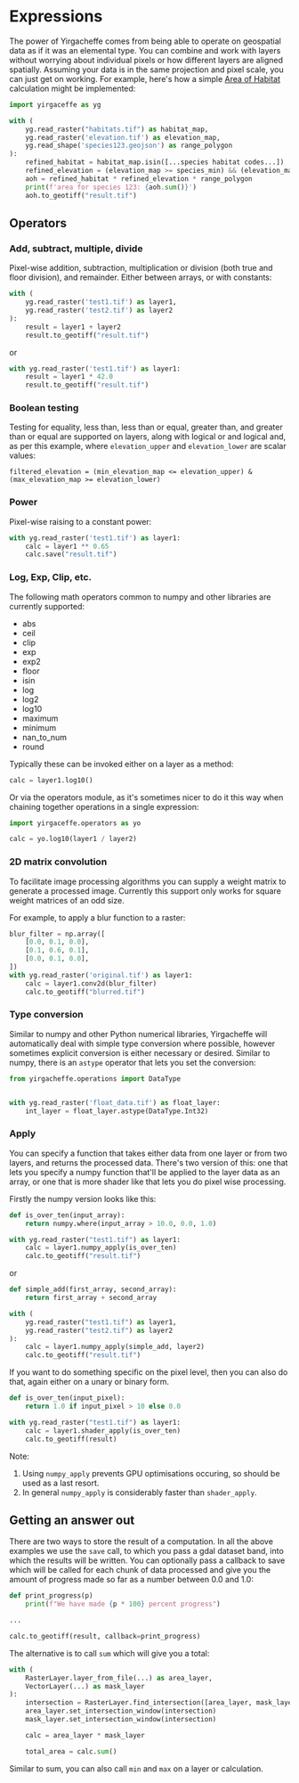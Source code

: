 # Expressions

The power of Yirgacheffe comes from being able to operate on geospatial data as if it was an elemental type. You can combine and work with layers without worrying about individual pixels or how different layers are aligned spatially. Assuming your data is in the same projection and pixel scale, you can just get on working. For example, here's how a simple [Area of Habitat](https://github.com/quantifyearth/aoh-calculator/) calculation might be implemented:

```python
import yirgaceffe as yg

with (
    yg.read_raster("habitats.tif") as habitat_map,
    yg.read_raster('elevation.tif') as elevation_map,
    yg.read_shape('species123.geojson') as range_polygon
):
    refined_habitat = habitat_map.isin([...species habitat codes...])
    refined_elevation = (elevation_map >= species_min) && (elevation_map <= species_max)
    aoh = refined_habitat * refined_elevation * range_polygon
    print(f'area for species 123: {aoh.sum()}')
    aoh.to_geotiff("result.tif")
```

## Operators

### Add, subtract, multiple, divide

Pixel-wise addition, subtraction, multiplication or division (both true and floor division), and remainder. Either between arrays, or with constants:

```python
with (
    yg.read_raster('test1.tif') as layer1,
    yg.read_raster('test2.tif') as layer2
):
    result = layer1 + layer2
    result.to_geotiff("result.tif")
```

or

```python
with yg.read_raster('test1.tif') as layer1:
    result = layer1 * 42.0
    result.to_geotiff("result.tif")
```

### Boolean testing

Testing for equality, less than, less than or equal, greater than, and greater than or equal are supported on layers, along with logical or and logical and, as per this example, where `elevation_upper` and `elevation_lower` are scalar values:

```
filtered_elevation = (min_elevation_map <= elevation_upper) & (max_elevation_map >= elevation_lower)
```

### Power

Pixel-wise raising to a constant power:

```python
with yg.read_raster('test1.tif') as layer1:
    calc = layer1 ** 0.65
    calc.save("result.tif")
```

### Log, Exp, Clip, etc.

The following math operators common to numpy and other libraries are currently supported:

* abs
* ceil
* clip
* exp
* exp2
* floor
* isin
* log
* log2
* log10
* maximum
* minimum
* nan_to_num
* round

Typically these can be invoked either on a layer as a method:

```python
calc = layer1.log10()
```

Or via the operators module, as it's sometimes nicer to do it this way when chaining together operations in a single expression:

```python
import yirgaceffe.operators as yo

calc = yo.log10(layer1 / layer2)
```

### 2D matrix convolution

To facilitate image processing algorithms you can supply a weight matrix to generate a processed image. Currently this support only works for square weight matrices of an odd size.

For example, to apply a blur function to a raster:

```python
blur_filter = np.array([
    [0.0, 0.1, 0.0],
    [0.1, 0.6, 0.1],
    [0.0, 0.1, 0.0],
])
with yg.read_raster('original.tif') as layer1:
    calc = layer1.conv2d(blur_filter)
    calc.to_geotiff("blurred.tif")
```

### Type conversion

Similar to numpy and other Python numerical libraries, Yirgacheffe will automatically deal with simple type conversion where possible, however sometimes explicit conversion is either necessary or desired. Similar to numpy, there is an `astype` operator that lets you set the conversion:

```python
from yirgacheffe.operations import DataType


with yg.read_raster('float_data.tif') as float_layer:
    int_layer = float_layer.astype(DataType.Int32)
```

### Apply

You can specify a function that takes either data from one layer or from two layers, and returns the processed data. There's two version of this: one that lets you specify a numpy function that'll be applied to the layer data as an array, or one that is more shader like that lets you do pixel wise processing.

Firstly the numpy version looks like this:

```python
def is_over_ten(input_array):
    return numpy.where(input_array > 10.0, 0.0, 1.0)

with yg.read_raster("test1.tif") as layer1:
    calc = layer1.numpy_apply(is_over_ten)
    calc.to_geotiff("result.tif")
```

or

```python
def simple_add(first_array, second_array):
    return first_array + second_array

with (
    yg.read_raster("test1.tif") as layer1,
    yg.read_raster("test2.tif") as layer2
):
    calc = layer1.numpy_apply(simple_add, layer2)
    calc.to_geotiff("result.tif")
```

If you want to do something specific on the pixel level, then you can also do that, again either on a unary or binary form.

```python
def is_over_ten(input_pixel):
    return 1.0 if input_pixel > 10 else 0.0

with yg.read_raster("test1.tif") as layer1:
    calc = layer1.shader_apply(is_over_ten)
    calc.to_geotiff(result)
```

Note:

1. Using `numpy_apply` prevents GPU optimisations occuring, so should be used as a last resort.
2. In general `numpy_apply` is considerably faster than `shader_apply`.

## Getting an answer out

There are two ways to store the result of a computation. In all the above examples we use the `save` call, to which you pass a gdal dataset band, into which the results will be written. You can optionally pass a callback to save which will be called for each chunk of data processed and give you the amount of progress made so far as a number between 0.0 and 1.0:

```python
def print_progress(p)
    print(f"We have made {p * 100} percent progress")

...

calc.to_geotiff(result, callback=print_progress)
```


The alternative is to call `sum` which will give you a total:

```python
with (
    RasterLayer.layer_from_file(...) as area_layer,
    VectorLayer(...) as mask_layer
):
    intersection = RasterLayer.find_intersection([area_layer, mask_layer])
    area_layer.set_intersection_window(intersection)
    mask_layer.set_intersection_window(intersection)

    calc = area_layer * mask_layer

    total_area = calc.sum()
```

Similar to sum, you can also call `min` and `max` on a layer or calculation.